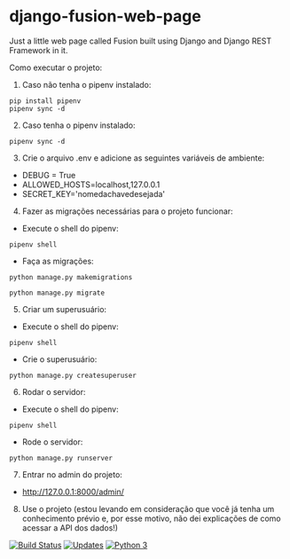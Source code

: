# django-fusion-web-page

Just a little web page called Fusion built using Django and Django REST Framework in it.

Como executar o projeto:

1. Caso não tenha o pipenv instalado:
```console
pip install pipenv
pipenv sync -d
```
2. Caso tenha o pipenv instalado:
```console
pipenv sync -d
```

3. Crie o arquivo .env e adicione as seguintes variáveis de ambiente:

- DEBUG = True
- ALLOWED_HOSTS=localhost,127.0.0.1
- SECRET_KEY='nomedachavedesejada'

4. Fazer as migrações necessárias para o projeto funcionar:
- Execute o shell do pipenv:
```console
pipenv shell
```
- Faça as migrações:
```console
python manage.py makemigrations

python manage.py migrate
```

5. Criar um superusuário:

- Execute o shell do pipenv:

```console
pipenv shell
```
- Crie o superusuário:
```console
python manage.py createsuperuser
```

6. Rodar o servidor:
- Execute o shell do pipenv:
```console
pipenv shell
```

- Rode o servidor:
```console
python manage.py runserver
```

7. Entrar no admin do projeto:
- http://127.0.0.1:8000/admin/

8. Use o projeto 
(estou levando em consideração que você já tenha um conhecimento prévio e, 
por esse motivo, não dei explicações de como acessar a API dos dados!)

[![Build Status](https://travis-ci.com/franciscowendel/django-fusion-web-page.svg?branch=main)](https://travis-ci.com/franciscowendel/django-fusion-web-page)
[![Updates](https://pyup.io/repos/github/franciscowendel/django-fusion-web-page/shield.svg)](https://pyup.io/repos/github/franciscowendel/django-fusion-web-page/)
[![Python 3](https://pyup.io/repos/github/franciscowendel/django-fusion-web-page/python-3-shield.svg)](https://pyup.io/repos/github/franciscowendel/django-fusion-web-page/)
